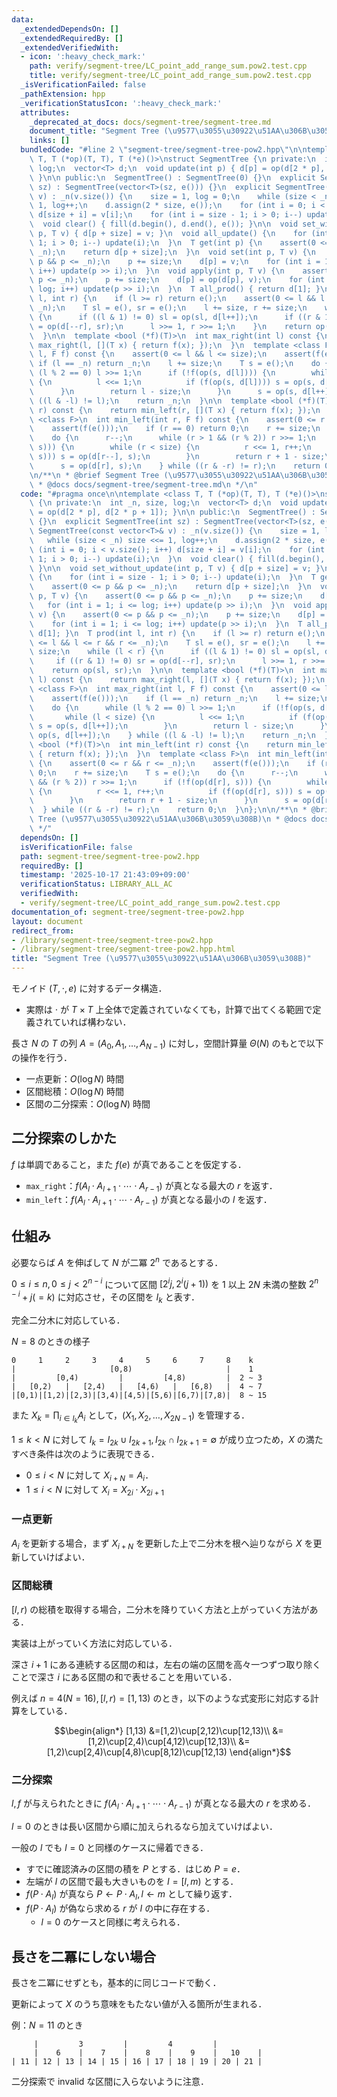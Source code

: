 ```yaml
---
data:
  _extendedDependsOn: []
  _extendedRequiredBy: []
  _extendedVerifiedWith:
  - icon: ':heavy_check_mark:'
    path: verify/segment-tree/LC_point_add_range_sum.pow2.test.cpp
    title: verify/segment-tree/LC_point_add_range_sum.pow2.test.cpp
  _isVerificationFailed: false
  _pathExtension: hpp
  _verificationStatusIcon: ':heavy_check_mark:'
  attributes:
    _deprecated_at_docs: docs/segment-tree/segment-tree.md
    document_title: "Segment Tree (\u9577\u3055\u30922\u51AA\u306B\u3059\u308B)"
    links: []
  bundledCode: "#line 2 \"segment-tree/segment-tree-pow2.hpp\"\n\ntemplate <class\
    \ T, T (*op)(T, T), T (*e)()>\nstruct SegmentTree {\n private:\n  int _n, size,\
    \ log;\n  vector<T> d;\n  void update(int p) { d[p] = op(d[2 * p], d[2 * p + 1]);\
    \ }\n\n public:\n  SegmentTree() : SegmentTree(0) {}\n  explicit SegmentTree(int\
    \ sz) : SegmentTree(vector<T>(sz, e())) {}\n  explicit SegmentTree(const vector<T>&\
    \ v) : _n(v.size()) {\n    size = 1, log = 0;\n    while (size < _n) size <<=\
    \ 1, log++;\n    d.assign(2 * size, e());\n    for (int i = 0; i < v.size(); i++)\
    \ d[size + i] = v[i];\n    for (int i = size - 1; i > 0; i--) update(i);\n  }\n\
    \  void clear() { fill(d.begin(), d.end(), e()); }\n\n  void set_without_update(int\
    \ p, T v) { d[p + size] = v; }\n  void all_update() {\n    for (int i = size -\
    \ 1; i > 0; i--) update(i);\n  }\n  T get(int p) {\n    assert(0 <= p && p <=\
    \ _n);\n    return d[p + size];\n  }\n  void set(int p, T v) {\n    assert(0 <=\
    \ p && p <= _n);\n    p += size;\n    d[p] = v;\n    for (int i = 1; i <= log;\
    \ i++) update(p >> i);\n  }\n  void apply(int p, T v) {\n    assert(0 <= p &&\
    \ p <= _n);\n    p += size;\n    d[p] = op(d[p], v);\n    for (int i = 1; i <=\
    \ log; i++) update(p >> i);\n  }\n  T all_prod() { return d[1]; }\n  T prod(int\
    \ l, int r) {\n    if (l >= r) return e();\n    assert(0 <= l && l <= r && r <=\
    \ _n);\n    T sl = e(), sr = e();\n    l += size, r += size;\n    while (l < r)\
    \ {\n      if ((l & 1) != 0) sl = op(sl, d[l++]);\n      if ((r & 1) != 0) sr\
    \ = op(d[--r], sr);\n      l >>= 1, r >>= 1;\n    }\n    return op(sl, sr);\n\
    \  }\n\n  template <bool (*f)(T)>\n  int max_right(int l) const {\n    return\
    \ max_right(l, [](T x) { return f(x); });\n  }\n  template <class F>\n  int max_right(int\
    \ l, F f) const {\n    assert(0 <= l && l <= size);\n    assert(f(e()));\n   \
    \ if (l == _n) return _n;\n    l += size;\n    T s = e();\n    do {\n      while\
    \ (l % 2 == 0) l >>= 1;\n      if (!f(op(s, d[l]))) {\n        while (l < size)\
    \ {\n          l <<= 1;\n          if (f(op(s, d[l]))) s = op(s, d[l++]);\n  \
    \      }\n        return l - size;\n      }\n      s = op(s, d[l++]);\n    } while\
    \ ((l & -l) != l);\n    return _n;\n  }\n\n  template <bool (*f)(T)>\n  int min_left(int\
    \ r) const {\n    return min_left(r, [](T x) { return f(x); });\n  }\n  template\
    \ <class F>\n  int min_left(int r, F f) const {\n    assert(0 <= r && r <= _n);\n\
    \    assert(f(e()));\n    if (r == 0) return 0;\n    r += size;\n    T s = e();\n\
    \    do {\n      r--;\n      while (r > 1 && (r % 2)) r >>= 1;\n      if (!f(op(d[r],\
    \ s))) {\n        while (r < size) {\n          r <<= 1, r++;\n          if (f(op(d[r],\
    \ s))) s = op(d[r--], s);\n        }\n        return r + 1 - size;\n      }\n\
    \      s = op(d[r], s);\n    } while ((r & -r) != r);\n    return 0;\n  }\n};\n\
    \n/**\n * @brief Segment Tree (\u9577\u3055\u30922\u51AA\u306B\u3059\u308B)\n\
    \ * @docs docs/segment-tree/segment-tree.md\n */\n"
  code: "#pragma once\n\ntemplate <class T, T (*op)(T, T), T (*e)()>\nstruct SegmentTree\
    \ {\n private:\n  int _n, size, log;\n  vector<T> d;\n  void update(int p) { d[p]\
    \ = op(d[2 * p], d[2 * p + 1]); }\n\n public:\n  SegmentTree() : SegmentTree(0)\
    \ {}\n  explicit SegmentTree(int sz) : SegmentTree(vector<T>(sz, e())) {}\n  explicit\
    \ SegmentTree(const vector<T>& v) : _n(v.size()) {\n    size = 1, log = 0;\n \
    \   while (size < _n) size <<= 1, log++;\n    d.assign(2 * size, e());\n    for\
    \ (int i = 0; i < v.size(); i++) d[size + i] = v[i];\n    for (int i = size -\
    \ 1; i > 0; i--) update(i);\n  }\n  void clear() { fill(d.begin(), d.end(), e());\
    \ }\n\n  void set_without_update(int p, T v) { d[p + size] = v; }\n  void all_update()\
    \ {\n    for (int i = size - 1; i > 0; i--) update(i);\n  }\n  T get(int p) {\n\
    \    assert(0 <= p && p <= _n);\n    return d[p + size];\n  }\n  void set(int\
    \ p, T v) {\n    assert(0 <= p && p <= _n);\n    p += size;\n    d[p] = v;\n \
    \   for (int i = 1; i <= log; i++) update(p >> i);\n  }\n  void apply(int p, T\
    \ v) {\n    assert(0 <= p && p <= _n);\n    p += size;\n    d[p] = op(d[p], v);\n\
    \    for (int i = 1; i <= log; i++) update(p >> i);\n  }\n  T all_prod() { return\
    \ d[1]; }\n  T prod(int l, int r) {\n    if (l >= r) return e();\n    assert(0\
    \ <= l && l <= r && r <= _n);\n    T sl = e(), sr = e();\n    l += size, r +=\
    \ size;\n    while (l < r) {\n      if ((l & 1) != 0) sl = op(sl, d[l++]);\n \
    \     if ((r & 1) != 0) sr = op(d[--r], sr);\n      l >>= 1, r >>= 1;\n    }\n\
    \    return op(sl, sr);\n  }\n\n  template <bool (*f)(T)>\n  int max_right(int\
    \ l) const {\n    return max_right(l, [](T x) { return f(x); });\n  }\n  template\
    \ <class F>\n  int max_right(int l, F f) const {\n    assert(0 <= l && l <= size);\n\
    \    assert(f(e()));\n    if (l == _n) return _n;\n    l += size;\n    T s = e();\n\
    \    do {\n      while (l % 2 == 0) l >>= 1;\n      if (!f(op(s, d[l]))) {\n \
    \       while (l < size) {\n          l <<= 1;\n          if (f(op(s, d[l])))\
    \ s = op(s, d[l++]);\n        }\n        return l - size;\n      }\n      s =\
    \ op(s, d[l++]);\n    } while ((l & -l) != l);\n    return _n;\n  }\n\n  template\
    \ <bool (*f)(T)>\n  int min_left(int r) const {\n    return min_left(r, [](T x)\
    \ { return f(x); });\n  }\n  template <class F>\n  int min_left(int r, F f) const\
    \ {\n    assert(0 <= r && r <= _n);\n    assert(f(e()));\n    if (r == 0) return\
    \ 0;\n    r += size;\n    T s = e();\n    do {\n      r--;\n      while (r > 1\
    \ && (r % 2)) r >>= 1;\n      if (!f(op(d[r], s))) {\n        while (r < size)\
    \ {\n          r <<= 1, r++;\n          if (f(op(d[r], s))) s = op(d[r--], s);\n\
    \        }\n        return r + 1 - size;\n      }\n      s = op(d[r], s);\n  \
    \  } while ((r & -r) != r);\n    return 0;\n  }\n};\n\n/**\n * @brief Segment\
    \ Tree (\u9577\u3055\u30922\u51AA\u306B\u3059\u308B)\n * @docs docs/segment-tree/segment-tree.md\n\
    \ */"
  dependsOn: []
  isVerificationFile: false
  path: segment-tree/segment-tree-pow2.hpp
  requiredBy: []
  timestamp: '2025-10-17 21:43:09+09:00'
  verificationStatus: LIBRARY_ALL_AC
  verifiedWith:
  - verify/segment-tree/LC_point_add_range_sum.pow2.test.cpp
documentation_of: segment-tree/segment-tree-pow2.hpp
layout: document
redirect_from:
- /library/segment-tree/segment-tree-pow2.hpp
- /library/segment-tree/segment-tree-pow2.hpp.html
title: "Segment Tree (\u9577\u3055\u30922\u51AA\u306B\u3059\u308B)"
---
```

モノイド $(T,\cdot,e)$ に対するデータ構造．

- 実際は $\cdot$ が $T\times T$ 上全体で定義されていなくても，計算で出てくる範囲で定義されていれば構わない．

長さ $N$ の $T$ の列 $A=(A_0,A_1,\dots,A_{N-1})$ に対し，空間計算量 $\Theta(N)$ のもとで以下の操作を行う．

- 一点更新：$O(\log N)$ 時間
- 区間総積：$O(\log N)$ 時間
- 区間の二分探索：$O(\log N)$ 時間

## 二分探索のしかた

$f$ は単調であること，また $f(e)$ が真であることを仮定する．

- `max_right`：$f(A_l \cdot A_{l+1} \cdot \cdots \cdot A_{r-1})$ が真となる最大の $r$ を返す．
- `min_left`：$f(A_l \cdot A_{l+1} \cdot \cdots \cdot A_{r-1})$ が真となる最小の $l$ を返す．

## 仕組み

必要ならば $A$ を伸ばして $N$ が二冪 $2^n$ であるとする．

$0\leq i\leq n,0\leq j\lt 2^{n-i}$ について区間 $[2^ij,2^i(j+1))$ を $1$ 以上 $2N$ 未満の整数 $2^{n-i}+j(=k)$ に対応させ，その区間を $I_k$ と表す．

完全二分木に対応している．

$N=8$ のときの様子
```
0     1     2     3     4     5     6     7     8    k
|                     [0,8)                     |    1
|         [0,4)         |         [4,8)         |  2 ~ 3
|   [0,2)   |   [2,4)   |   [4,6)   |   [6,8)   |  4 ~ 7
|[0,1)|[1,2)|[2,3)|[3,4)|[4,5)|[5,6)|[6,7)|[7,8)|  8 ~ 15
```

また $X_k=\prod_{i\in I_k}A_i$ として，$(X_1,X_2,\dots,X_{2N-1})$ を管理する．

$1\leq k\lt N$ に対して $I_k=I_{2k}\cup I_{2k+1},I_{2k}\cap I_{2k+1}=\emptyset$ が成り立つため，$X$ の満たすべき条件は次のように表現できる．

- $0\leq i\lt N$ に対して $X_{i+N}=A_i$．
- $1\leq i\lt N$ に対して $X_{i}=X_{2i}\cdot X_{2i+1}$

### 一点更新

$A_i$ を更新する場合，まず $X_{i+N}$ を更新した上で二分木を根へ辿りながら $X$ を更新していけばよい．

### 区間総積

$[l,r)$ の総積を取得する場合，二分木を降りていく方法と上がっていく方法がある．

実装は上がっていく方法に対応している．

深さ $i+1$ にある連続する区間の和は，左右の端の区間を高々一つずつ取り除くことで深さ $i$ にある区間の和で表せることを用いている．

例えば $n=4(N=16),[l,r)=[1,13)$ のとき，以下のような式変形に対応する計算をしている．

$$\begin{align*}
[1,13)
&=[1,2)\cup[2,12)\cup[12,13)\\
&=[1,2)\cup[2,4)\cup[4,12)\cup[12,13)\\
&=[1,2)\cup[2,4)\cup[4,8)\cup[8,12)\cup[12,13)
\end{align*}$$

### 二分探索

$l,f$ が与えられたときに $f(A_l \cdot A_{l+1} \cdot \cdots \cdot A_{r-1})$ が真となる最大の $r$ を求める．

$l=0$ のときは長い区間から順に加えられるなら加えていけばよい．

一般の $l$ でも $l=0$ と同様のケースに帰着できる．

- すでに確認済みの区間の積を $P$ とする．はじめ $P=e$．
- 左端が $l$ の区間で最も大きいものを $I=[l,m)$ とする．
- $f(P\cdot A_I)$ が真なら $P\leftarrow P\cdot A_I,l\leftarrow m$ として繰り返す．
- $f(P\cdot A_I)$ が偽なら求める $r$ が $I$ の中に存在する．
  - $l=0$ のケースと同様に考えられる．


## 長さを二冪にしない場合

長さを二冪にせずとも，基本的に同じコードで動く．

更新によって $X$ のうち意味をもたない値が入る箇所が生まれる．

例：$N=11$ のとき

```
     |         3         |         4         |
     |    6    |    7    |    8    |    9    |   10    |
| 11 | 12 | 13 | 14 | 15 | 16 | 17 | 18 | 19 | 20 | 21 |
```

二分探索で invalid な区間に入らないように注意．